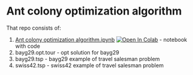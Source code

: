 # Ant colony optimization algorithm
That repo consists of:
1. [Ant colony optimization algorithm.ipynb](https://github.com/LevPerla/Ant_colony_optimization_algorithm/blob/master/Ant_colony_optimization_algorithm.ipynb)
[![Open In Colab](https://colab.research.google.com/assets/colab-badge.svg)](https://colab.research.google.com/github/LevPerla/Ant_colony_optimization_algorithm/blob/master/Ant_colony_optimization_algorithm.ipynb) - notebook with code
2. bayg29.opt.tour	- opt solution for bayg29
3. bayg29.tsp - bayg29 example of travel salesman problem
4. swiss42.tsp - swiss42 example of travel salesman problem
